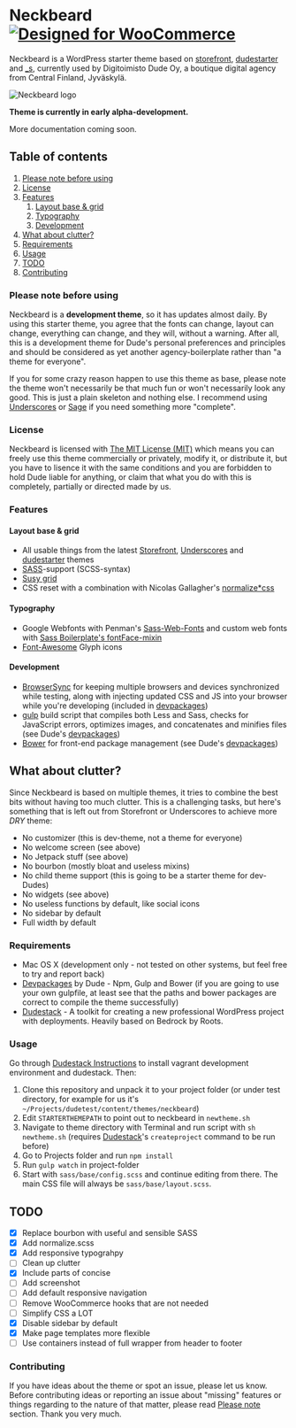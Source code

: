 # Neckbeard [![Designed for WooCommerce](http://img.shields.io/badge/Designed%20for-WooCommerce-a46497.svg)](http://woothemes.com/woocommerce/)

Neckbeard is a WordPress starter theme based on [storefront](https://github.com/woothemes/storefront), [dudestarter](https://github.com/digitoimistodude/dudestarter) and [_s](https://github.com/automattic/_s), currently used by Digitoimisto Dude Oy, a boutique digital agency from Central Finland, Jyväskylä.

![Neckbeard logo](https://cdn.rawgit.com/digitoimistodude/neckbeard/master/neckbeard.svg "Neckbeard logo")

**Theme is currently in early alpha-development.**

More documentation coming soon.

## Table of contents

1. [Please note before using](#please-note-before-using)
2. [License](#license)
3. [Features](#features)
    1. [Layout base & grid](#layout-base--grid)
    2. [Typography](#typography)
    3. [Development](#development)
4. [What about clutter?](#what-about-clutter)
5. [Requirements](#requirements)
6. [Usage](#usage)
7. [TODO](#todo)
8. [Contributing](#contributing)

### Please note before using

Neckbeard is a **development theme**, so it has updates almost daily. By using this starter theme, you agree that the fonts can change, layout can change, everything can change, and they will, without a warning. After all, this is a development theme for Dude's personal preferences and principles and should be considered as yet another agency-boilerplate rather than "a theme for everyone".

If you for some crazy reason happen to use this theme as base, please note the theme won't necessarily be that much fun or won't necessarily look any good. This is just a plain skeleton and nothing else. I recommend using [Underscores](https://github.com/Automattic/_s) or [Sage](https://roots.io/sage/) if you need something more "complete".

### License

Neckbeard is licensed with [The MIT License (MIT)](http://choosealicense.com/licenses/mit/) which means you can freely use this theme commercially or privately, modify it, or distribute it, but you have to lisence it with the same conditions and you are forbidden to hold Dude liable for anything, or claim that what you do with this is completely, partially or directed made by us.

### Features

#### Layout base & grid

* All usable things from the latest [Storefront](https://github.com/woothemes/storefront), [Underscores](https://github.com/Automattic/_s) and [dudestarter](https://github.com/digitoimistodude/dudestarter) themes
* [SASS](http://sass-lang.com/)-support (SCSS-syntax)
* [Susy grid](susydocs.oddbird.net)
* CSS reset with a combination with Nicolas Gallagher's [normalize*css](https://github.com/necolas/normalize.css/)

#### Typography

* Google Webfonts with Penman's [Sass-Web-Fonts](https://github.com/penman/Sass-Web-Fonts) and custom web fonts with [Sass Boilerplate's fontFace-mixin](https://github.com/magnetikonline/sassboilerplate/blob/master/fontface.scss)
* [Font-Awesome](https://github.com/FortAwesome/Font-Awesome) Glyph icons

#### Development

* [BrowserSync](http://www.browsersync.io/) for keeping multiple browsers and devices synchronized while testing, along with injecting updated CSS and JS into your browser while you're developing (included in [devpackages](https://github.com/digitoimistodude/devpackages))
* [gulp](http://gulpjs.com/) build script that compiles both Less and Sass, checks for JavaScript errors, optimizes images, and concatenates and minifies files (see Dude's [devpackages](https://github.com/digitoimistodude/devpackages))
* [Bower](http://bower.io/) for front-end package management (see Dude's [devpackages](https://github.com/digitoimistodude/devpackages))

## What about clutter?

Since Neckbeard is based on multiple themes, it tries to combine the best bits without having too much clutter. This is a challenging tasks, but here's something that is left out from Storefront or Underscores to achieve more *DRY* theme:

* No customizer (this is dev-theme, not a theme for everyone)
* No welcome screen (see above)
* No Jetpack stuff (see above)
* No bourbon (mostly bloat and useless mixins)
* No child theme support (this is going to be a starter theme for dev-Dudes)
* No widgets (see above)
* No useless functions by default, like social icons
* No sidebar by default
* Full width by default

### Requirements

* Mac OS X (development only - not tested on other systems, but feel free to try and report back)
* [Devpackages](https://github.com/digitoimistodude/devpackages) by Dude - Npm, Gulp and Bower (if you are going to use your own gulpfile, at least see that the paths and bower packages are correct to compile the theme successfully)
* [Dudestack](https://github.com/digitoimistodude/dudestack) - A toolkit for creating a new professional WordPress project with deployments. Heavily based on Bedrock by Roots.

### Usage

Go through [Dudestack Instructions](https://github.com/digitoimistodude/dudestack-instructions) to install vagrant development environment and dudestack. Then:

1. Clone this repository and unpack it to your project folder (or under test directory, for example for us it's `~/Projects/dudetest/content/themes/neckbeard`)
2. Edit `STARTERTHEMEPATH` to point out to neckbeard in `newtheme.sh`
3. Navigate to theme directory with Terminal and run script with `sh newtheme.sh` (requires [Dudestack](https://github.com/digitoimistodude/dudestack)'s `createproject` command to be run before)
4. Go to Projects folder and run `npm install`
5. Run `gulp watch` in project-folder
6. Start with `sass/base/config.scss` and continue editing from there. The main CSS file will always be `sass/base/layout.scss`.

## TODO

- [x] Replace bourbon with useful and sensible SASS
- [x] Add normalize.scss
- [x] Add responsive typograhpy
- [ ] Clean up clutter
- [x] Include parts of concise
- [ ] Add screenshot
- [ ] Add default responsive navigation
- [ ] Remove WooCommerce hooks that are not needed
- [ ] Simplify CSS a LOT
- [x] Disable sidebar by default
- [x] Make page templates more flexible
- [ ] Use containers instead of full wrapper from header to footer

### Contributing

If you have ideas about the theme or spot an issue, please let us know. Before contributing ideas or reporting an issue about "missing" features or things regarding to the nature of that matter, please read [Please note](#please-note-before-using) section. Thank you very much.
